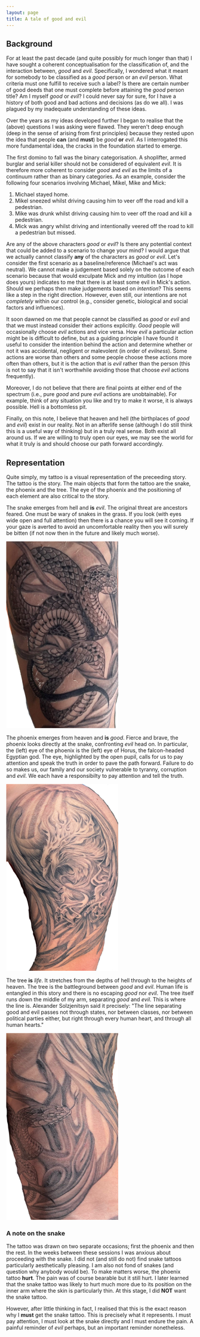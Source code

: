 ```yaml
---
layout: page
title: A tale of good and evil
---
```


## Background

For at least the past decade (and quite possibly for much longer than that) I have sought a coherent conceptualisation for the classification of, and the interaction between, *good* and *evil*. Specifically, I wondered what it meant for somebody to be classified as a *good* person or an *evil* person. What criteria must one fulfill to receive such a label? Is there are certain number of good deeds that one must complete before attaining the *good* person title? Am I myself *good* or *evil*? I could never say for sure, for I have a history of both good and bad actions and decisions (as do we all). I was plagued by my inadequate understanding of these ideas.

Over the years as my ideas developed further I began to realise that the (above) questions I was asking were flawed. They weren't deep enough (deep in the sense of arising from first principles) because they rested upon the idea that people **can** (and **must**) be *good* **or** *evil*. As I interrogated this more fundamental idea, the cracks in the foundation started to emerge. 

The first domino to fall was the binary categorisation. A shoplifter, armed burglar and serial killer should not be considered of equivalent *evil*. It is therefore more coherent to consider *good* and *evil* as the limits of a continuum rather than as binary categories. As an example, consider the following four scenarios involving Michael, Mikel, Mike and Mick:

1) Michael stayed home.
2) Mikel sneezed whilst driving causing him to veer off the road and kill a pedestrian.
3) Mike was drunk whilst driving causing him to veer off the road and kill a pedestrian.
4) Mick was angry whilst driving and intentionally veered off the road to kill a pedestrian but missed.

Are any of the above characters *good* or *evil*? Is there any potential context that could be added to a scenario to change your mind? I would argue that we actually cannot classify **any** of the characters as *good* or *evil*. Let's consider the first scenario as a baseline/reference (Michael's act was neutral). We cannot make a judgement based solely on the outcome of each scenario because that would exculpate Mick and my intuition (as I hope does yours) indicates to me that there is at least some evil in Mick's action. Should we perhaps then make judgements based on *intention*? This seems like a step in the right direction. However, even still, our intentions are not *completely* within our control (e.g., consider genetic, biological and social factors and influences). 

It soon dawned on me that people cannot be classified as *good* or *evil* and that we must instead consider their actions explicitly. *Good* people will occasionally choose *evil* actions and vice versa. How *evil* a particular action might be is difficult to define, but as a guiding principle I have found it useful to consider the intention behind the action and determine whether or not it was accidental, negligent or malevolent (in order of *evilness*). Some actions are worse than others and some people choose these actions more often than others, but it is the action that is *evil* rather than the person (this is not to say that it isn't worthwhile avoiding those that choose *evil* actions frequently).

Moreover, I do not believe that there are final points at either end of the spectrum (i.e., pure *good* and pure *evil* actions are unobtainable). For example, think of any situation you like and try to make it worse, it is always possible. Hell is a bottomless pit.

Finally, on this note, I believe that heaven and hell (the birthplaces of *good* and *evil*) exist in our reality. Not in an afterlife sense (although I do still think this is a useful way of thinking) but in a truly real sense. Both exist all around us. If we are willing to truly open our eyes, we may see the world for what it truly is and should choose our path forward accordingly.

## Representation

Quite simply, my tattoo is a visual representation of the preceeding story. The tattoo is the story. The main objects that form the tattoo are the snake, the phoenix and the tree. The eye of the phoenix and the positioning of each element are also critical to the story.

The snake emerges from hell and **is** *evil*. The original threat are ancestors feared. One must be wary of snakes in the grass. If you look (with eyes wide open and full attention) then there is a chance you will see it coming. If your gaze is averted to avoid an uncomfortable reality then you will surely be bitten (if not now then in the future and likely much worse). 

<img src="/assets/snake.jpg" width="300px" height="500px"/>

The phoenix emerges from heaven and **is** *good*. Fierce and brave, the phoenix looks directly at the snake, confronting *evil* head on. In particular, the (left) eye of the phoenix is the (left) eye of Horus, the falcon-headed Egyptian god. The eye, highlighted by the open pupil, calls for us to pay attention and speak the truth in order to pave the path forward. Failure to do so makes us, our family and our society vulnerable to tyranny, corruption and *evil*. We each have a responsibilty to pay attention and tell the truth.

<img src="/assets/phoenix.jpg" width="300px" height="500px"/>

The tree **is** *life*. It stretches from the depths of hell through to the heights of heaven. The tree is the battleground between *good* and *evil*. Human life is entangled in this story and there is no escaping *good* nor *evil*. The tree itself runs down the middle of my arm, separating *good* and *evil*. This is where the line is. Alexander Solzjenitsyn said it precisely: "The line separating good and evil passes not through states, nor between classes, nor between political parties either, but right through every human heart, and through all human hearts."

<img src="/assets/tree.jpg" width="300px" height="500px"/>

### A note on the snake

The tattoo was drawn on two separate occasions; first the phoenix and then the rest. In the weeks between these sessions I was anxious about proceeding with the snake. I did not (and still do not) find snake tattoos particularly aesthetically pleasing. I am also not fond of snakes (and question why anybody would be). To make matters worse, the phoenix tattoo **hurt**. The pain was of course bearable but it still hurt. I later learned that the snake tattoo was likely to hurt much more due to its position on the inner arm where the skin is particularly thin. At this stage, I did **NOT** want the snake tattoo.

However, after little thinking in fact, I realised that this is the exact reason why I **must** get the snake tattoo. This is precisely what it represents. I must pay attention, I must look at the snake directly and I must endure the pain. A painful reminder of *evil* perhaps, but an important reminder nonetheless.



